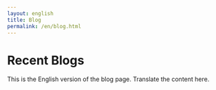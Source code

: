 ```yaml
---
layout: english
title: Blog
permalink: /en/blog.html
---
```


# Recent Blogs

This is the English version of the blog page. Translate the content here.